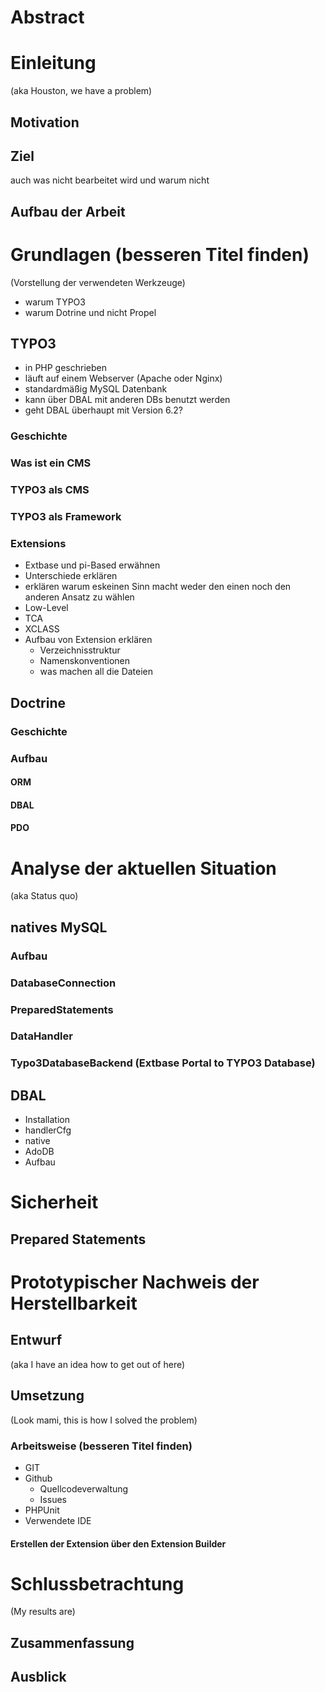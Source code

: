 # Abstract

# Einleitung 
(aka Houston, we have a problem)

## Motivation
## Ziel
auch was nicht bearbeitet wird und warum nicht
## Aufbau der Arbeit

# Grundlagen (besseren Titel finden)
(Vorstellung der verwendeten Werkzeuge)

* warum TYPO3
* warum Dotrine und nicht Propel

## TYPO3
* in PHP geschrieben
* läuft auf einem Webserver (Apache oder Nginx)
* standardmäßig MySQL Datenbank
* kann über DBAL mit anderen DBs benutzt werden
* geht DBAL überhaupt mit Version 6.2?

### Geschichte
### Was ist ein CMS
### TYPO3 als CMS
### TYPO3 als Framework
### Extensions
* Extbase und pi-Based erwähnen
* Unterschiede erklären
* erklären warum eskeinen Sinn macht weder den einen noch den anderen Ansatz zu wählen
* Low-Level
* TCA
* XCLASS
* Aufbau von Extension erklären
  * Verzeichnisstruktur
  * Namenskonventionen
  * was machen all die Dateien
   
## Doctrine
### Geschichte
### Aufbau
#### ORM
#### DBAL
#### PDO


# Analyse der aktuellen Situation
(aka Status quo)

## natives MySQL
### Aufbau
### DatabaseConnection
### PreparedStatements
### DataHandler
### Typo3DatabaseBackend (Extbase Portal to TYPO3 Database)

## DBAL 

* Installation
* handlerCfg
* native
* AdoDB
* Aufbau

# Sicherheit
## Prepared Statements

# Prototypischer Nachweis der Herstellbarkeit
## Entwurf
(aka I have an idea how to get out of here)
## Umsetzung
(Look mami, this is how I solved the problem)
### Arbeitsweise (besseren Titel finden)
* GIT
* Github
  * Quellcodeverwaltung
  * Issues
* PHPUnit
* Verwendete IDE
#### Erstellen der Extension über den Extension Builder


# Schlussbetrachtung
(My results are)
## Zusammenfassung
## Ausblick
